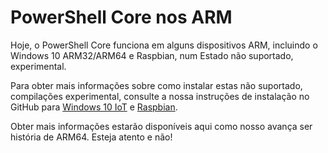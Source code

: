 # <a name="powershell-core-on-arm"></a>PowerShell Core nos ARM

Hoje, o PowerShell Core funciona em alguns dispositivos ARM, incluindo o Windows 10 ARM32/ARM64 e Raspbian, num Estado não suportado, experimental.

Para obter mais informações sobre como instalar estas não suportado, compilações experimental, consulte a nossa instruções de instalação no GitHub para [Windows 10 IoT](https://github.com/PowerShell/PowerShell/blob/master/docs/installation/windows.md#deploying-on-windows-iot) e [Raspbian](https://github.com/PowerShell/PowerShell/blob/master/docs/installation/linux.md#raspbian).

Obter mais informações estarão disponíveis aqui como nosso avança ser história de ARM64.
Esteja atento e não!